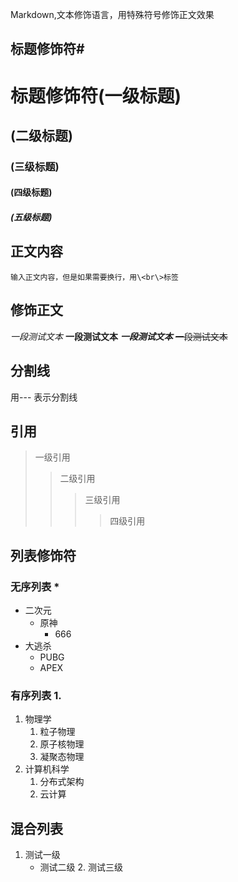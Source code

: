 Markdown,文本修饰语言，用特殊符号修饰正文效果<br>

## 标题修饰符\#

# 	标题修饰符(一级标题)
##	(二级标题)
###	(三级标题)	
####	(四级标题)
#####	(五级标题)

## 正文内容

	输入正文内容，但是如果需要换行，用\<br\>标签


## 修饰正文	
*一段测试文本*
**一段测试文本**
***一段测试文本***
~~一段测试文本~~

## 分割线

用\-\-\- 表示分割线

## 引用
>一级引用
>>二级引用
>>>三级引用
>>>>四级引用

## 列表修饰符
### 无序列表 \*
* 二次元
  * 原神	
    * 666
* 大逃杀
  * PUBG
  * APEX

### 有序列表 1.
1. 物理学
   1. 粒子物理
   2. 原子核物理
   3. 凝聚态物理
2. 计算机科学
   1. 分布式架构
   2. 云计算

## 混合列表
1. 测试一级
   * 测试二级
     2. 测试三级








